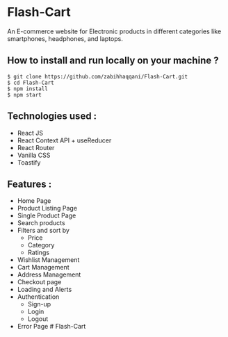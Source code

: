 # Flash-Cart
An E-commerce website for Electronic products in different categories like smartphones, headphones, and laptops.

## **How to install and run locally on your machine ?**

```
$ git clone https://github.com/zabihhaqqani/Flash-Cart.git
$ cd Flash-Cart
$ npm install
$ npm start
```   

## **Technologies used :**

- React JS
- React Context API + useReducer
- React Router
- Vanilla CSS
- Toastify


## **Features :**

- Home Page
- Product Listing Page
- Single Product Page
- Search products
- Filters and sort by
    - Price
    - Category
    - Ratings
- Wishlist Management
- Cart Management
- Address Management
- Checkout page
- Loading and Alerts
- Authentication
    - Sign-up
    - Login
    - Logout
- Error Page
#   F l a s h - C a r t  
 
